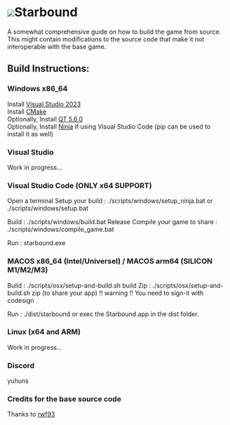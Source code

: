 
<h1><img src=https://images.weserv.nl/?url=https://github.com/rwf93/starbound/blob/master/logo.png?raw=true?v=4&h=24&w=24&fit=cover&mask=circle&maxage=7d>Starbound</h1>

A somewhat comprehensive guide on how to build the game from source.  
This might contain modifications to the source code that make it not interoperable with the base game.

## Build Instructions:
### Windows x86_64
Install [Visual Studio 2023](https://c2rsetup.officeapps.live.com/c2r/downloadVS.aspx?sku=community&channel=Release&version=VS2022&source=VSLandingPage&add=Microsoft.VisualStudio.Workload.ManagedDesktop&add=Microsoft.VisualStudio.Workload.Azure&add=Microsoft.VisualStudio.Workload.NetWeb&includeRecommended=true&cid=2030)  
Install [CMake](https://github.com/Kitware/CMake/releases/download/v3.27.0-rc2/cmake-3.27.0-rc2-windows-x86_64.msi)  
Optionally, Install [QT 5.6.0](https://download.qt.io/new_archive/qt/5.6/5.6.0/qt-opensource-windows-x86-msvc2015_64-5.6.0.exe)  
Optionally, Install [Ninja](https://github.com/ninja-build/ninja/releases) if using Visual Studio Code (pip can be used to install it as well)

### Visual Studio
Work in progress...

### Visual Studio Code (ONLY x64 SUPPORT)
Open a terminal
Setup your build : ./scripts/windows/setup_ninja.bat or ./scripts/windows/setup.bat

Build : ./scripts/windows/build.bat Release
Compile your game to share : ./scripts/windows/compile_game.bat

Run : starbound.exe

### MACOS x86_64 (Intel/Universel) / MACOS arm64 (SILICON M1/M2/M3)
Build : ./scripts/osx/setup-and-build.sh build
Zip : ./scripts/osx/setup-and-build.sh zip (to share your app) !! warning !! You need to sign-it with codesign

Run : ./dist/starbound or exec the Starbound.app in the dist folder.

### Linux (x64 and ARM)
Work in progress...

### Discord
yuhuns

### Credits for the base source code
Thanks to [rwf93](https://github.com/rwf93/Starbound)